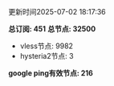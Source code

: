 更新时间2025-07-02 18:17:36

**总订阅: 451**
**总节点: 32500**
- vless节点: 9982
- hysteria2节点: 3

**google ping有效节点: 216**
